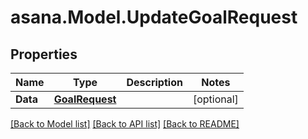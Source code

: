 
# asana.Model.UpdateGoalRequest

## Properties

Name | Type | Description | Notes
------------ | ------------- | ------------- | -------------
**Data** | [**GoalRequest**](GoalRequest.md) |  | [optional] 

[[Back to Model list]](../README.md#documentation-for-models)
[[Back to API list]](../README.md#documentation-for-api-endpoints)
[[Back to README]](../README.md)

